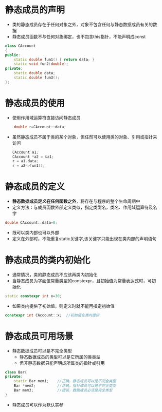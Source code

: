 # 静态成员的声明
- 类的静态成员存在于任何对象之外，对象不包含任何与静态数据成员有关的数据
- 静态成员函数不与任何对象绑定，也不包含this指针，不能声明成const
```c++
class CAccount
{
public:
    static double fun1() { return data; }
    static void fun2(double);
private:
    static double data;
    static double fun3();
};
```
# 静态成员的使用
- 使用作用域运算符直接访问静态成员
```c++
    double r=CAccount::data;
```
- 虽然静态成员不属于类的某个对象，但任然可以使用类的对象、引用或指针来访问
    ```c++
    CAccount a1;
    CAccount *a2 = &a1;
    r = a1.data;
    r = a2->fun1();
    ```
# 静态成员的定义
- **静态数据成员定义在任何函数之外**，将存在与程序的整个生命周期中
- 定义方法：与成员函数外部定义类似，指定类型名，类名、作用域运算符及名字
```c++
double CAccount::data=0;
```
- 既可以类内部也可以外部
- 定义在外部时，不能重复static关键字,该关键字只能出现在类内部的声明语句
# 静态成员的类内初始化
- 通常情况，类的静态成员不应该再类内初始化
- 当静态成员为字面值常量类型的constexpr，且初始值为常量表达式时，可初始化
```c++
static constexpr int x=30;
```
- 如果类内提供了初始值，则定义时就不能再指定初始值
```c++
constexpr int CAccount::x;  //初始值在类内提供
```
# 静态成员可用场景
- 静态数据成员可以是不完全类型
  - 静态数据成员的类型可以是它所属的类类型
  - 但非静态数据只能声明成所属类的指针或引用
```c++
class Bar{
private:
    static Bar mem1;    //正确，静态成员可以是不完全类型
    Bar *mem2;          //正确，指针成员可以是不完全类型
    Bar mem3;           //错误，数据成员必须是完全类型
}
```
- 静态成员可以作为默认实参